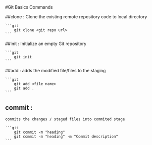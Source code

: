 #Git Basics Commands

##clone : 
    Clone the existing remote repository code to local directory 
   
    ```git
        git clone <git repo url>
    ```
##init : 
    Initialize an empty Git repository
    
    ```git
        git init 
    ```

##add : 
    adds the modified file/files to the staging 
    
    ```git
        git add <file name>
        git add .  
    ```
## commit : 
    commits the changes / staged files into commited stage
    
    ```git
        git commit -m "heading"
        git commit -m "heading" -m "Commit description"
    ```